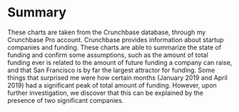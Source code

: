 # Summary
These charts are taken from the Crunchbase database, through my Crunchbase Pro account. Crunchbase provides information about startup companies and funding. These charts are able to summarize the state of funding and confirm some assumptions, such as the amount of total funding ever is related to the amount of future funding a company can raise, and that San Francisco is by far the largest attractor for funding. Some things that surprised me were how certain months (January 2019 and April 2019) had a significant peak of total amount of funding. However, upon further investigation, we discover that this can be explained by the presence of two significant companies.
